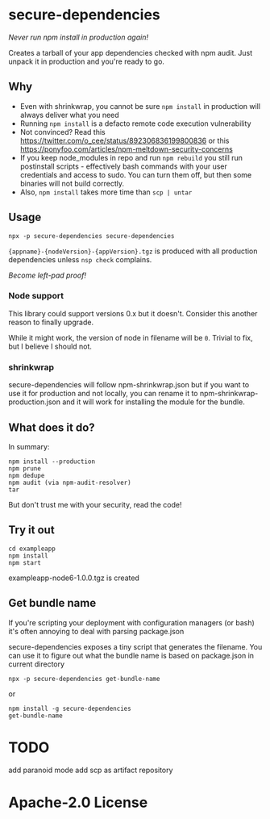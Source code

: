 # secure-dependencies
*Never run npm install in production again!*

Creates a tarball of your app dependencies checked with npm audit. Just unpack it in production and you're ready to go.

## Why

- Even with shrinkwrap, you cannot be sure `npm install` in production will always deliver what you need
- Running `npm install` is a defacto remote code execution vulnerability
- Not convinced? Read this https://twitter.com/o_cee/status/892306836199800836 or this https://ponyfoo.com/articles/npm-meltdown-security-concerns
- If you keep node_modules in repo and run `npm rebuild` you still run postinstall scripts - effectively bash commands with your user credentials and access to sudo. You can turn them off, but then some binaries will not build correctly.
- Also, `npm install` takes more time than `scp | untar`

## Usage

```
npx -p secure-dependencies secure-dependencies
```

`{appname}-{nodeVersion}-{appVersion}.tgz` is produced with all production dependencies unless `nsp check` complains.

*Become left-pad proof!*

### Node support

This library could support versions 0.x but it doesn't. Consider this another reason to finally upgrade.

While it might work, the version of node in filename will be `0`. Trivial to fix, but I believe I should not.

### shrinkwrap

secure-dependencies will follow npm-shrinkwrap.json but if you want to use it for production and not locally, you can rename it to npm-shrinkwrap-production.json and it will work for installing the module for the bundle.

## What does it do?
In summary:
```
npm install --production
npm prune
npm dedupe
npm audit (via npm-audit-resolver)
tar
```

But don't trust me with your security, read the code!

## Try it out

```
cd exampleapp
npm install
npm start
```
exampleapp-node6-1.0.0.tgz is created

## Get bundle name

If you're scripting your deployment with configuration managers (or bash) it's often annoying to deal with parsing package.json

secure-dependencies exposes a tiny script that generates the filename. You can use it to figure out what the bundle name is based on package.json in current directory
```
npx -p secure-dependencies get-bundle-name
```
or
```
npm install -g secure-dependencies
get-bundle-name
```

# TODO
add paranoid mode
add scp as artifact repository

# Apache-2.0 License
